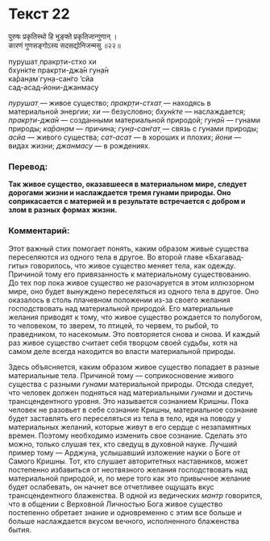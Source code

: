 # Текст 22

पुरुषः प्रकृतिस्थो हि भुङ्‌क्ते प्रकृतिजान्गुणान् ।  
कारणं गुणसङ्गोऽस्य सदसद्योनिजन्मसु ॥२२॥

пурушат̣ пракр̣ти-стхо хи  
бхун̇кте пракр̣ти-джа̄н гун̣а̄н  
ка̄ран̣ам̇ гун̣а-сан̇го ’сйа  
сад-асад-йони-джанмасу

_пурушат̣_ — живое существо; _пракр̣ти-стхат̣_ — находясь в материальной энергии; _хи_ — безусловно; _бхун̇кте_ — наслаждается; _пракр̣ти-джа̄н_ — созданными материальной природой; _гун̣а̄н_ — гунами природы; _ка̄ран̣ам_ — причина; _гун̣а-сан̇гат̣_ — связь с гунами природы; _асйа_ — живого существа; _сат-асат_ — в хороших и плохих; _йони_ — видах жизни; _джанмасу_ — в рождениях.

### Перевод:

**Так живое существо, оказавшееся в материальном мире, следует дорогами жизни и наслаждается тремя гунами природы. Оно соприкасается с материей и в результате встречается с добром и злом в разных формах жизни.**

### Комментарий:

Этот важный стих помогает понять, каким образом живые существа переселяются из одного тела в другое. Во второй главе «Бхагавад-гиты» говорилось, что живое существо меняет тела, как одежду. Причиной тому его привязанность к материальному существованию. До тех пор пока живое существо не разочаруется в этом иллюзорном мире, оно будет вынуждено переселяться из одного тела в другое. Оно оказалось в столь плачевном положении из-за своего желания господствовать над материальной природой. Его материальные желания приводят к тому, что живое существо рождается то полубогом, то человеком, то зверем, то птицей, то червем, то рыбой, то праведником, то насекомым. Это повторяется снова и снова. И каждый раз живое существо считает себя творцом своей судьбы, хотя на самом деле всегда находится во власти материальной природы.

Здесь объясняется, каким образом живое существо попадает в разные материальные тела. Причиной тому — соприкосновение живого существа с разными _гунами_ материальной природы. Отсюда следует, что человек должен подняться над материальными _гунами_ и достичь трансцендентного уровня. Это называется сознанием Кришны. Пока человек не разовьет в себе сознание Кришны, материальное сознание будет заставлять его переселяться из тела в тело, идя на поводу у материальных желаний, которые живут в его сердце с незапамятных времен. Поэтому необходимо изменить свое сознание. Сделать это можно, только слушая тех, кто сведущ в духовной науке. Лучший пример тому — Арджуна, услышавший изложение науки о Боге от Самого Кришны. Тот, кто слушает авторитетных наставников, может постепенно избавиться от неотвязного желания господствовать над материальной природой, и, по мере того как это привычное желание будет ослабевать, он начнет все отчетливее ощущать вкус трансцендентного блаженства. В одной из ведических _мантр_ говорится, что в общении с Верховной Личностью Бога живое существо постепенно обретает знание и одновременно с этим все больше и больше наслаждается вкусом вечного, исполненного блаженства бытия.